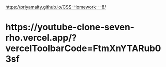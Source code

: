 https://priyamaity.github.io/CSS-Homework---8/
<h1>https://youtube-clone-seven-rho.vercel.app/?vercelToolbarCode=FtmXnYTARub03sf</h1>
